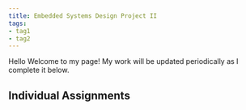```yaml
---
title: Embedded Systems Design Project II
tags:
- tag1
- tag2
---
```


Hello Welcome to my page! My work will be updated periodically as I complete it below.

## Individual Assignments
